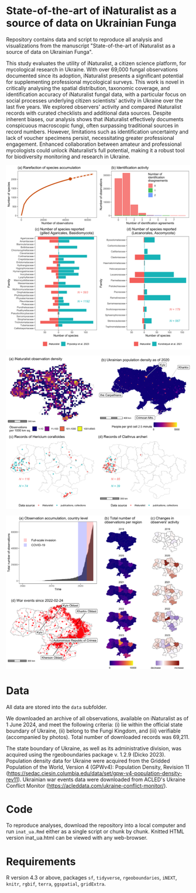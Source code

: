 # State-of-the-art of iNaturalist as a source of data on Ukrainian Funga
Repository contains data and script to reproduce all analysis and visualizations from the manuscript "State-of-the-art of iNaturalist as a source of data on Ukrainian Funga".

This study evaluates the utility of iNaturalist, a citizen science platform, for mycological research in Ukraine. With over 69,000 fungal observations documented since its adoption, iNaturalist presents a significant potential for supplementing professional mycological surveys. This work is novel in critically analysing the spatial distribution, taxonomic coverage, and identification accuracy of iNaturalist fungal data, with a particular focus on social processes underlying citizen scientists' activity in Ukraine over the last five years. We explored observers' activity and compared iNaturalist records with curated checklists and additional data sources. Despite inherent biases, our analysis shows that iNaturalist effectively documents conspicuous macroscopic fungi, often surpassing traditional sources in record numbers. However, limitations such as identification uncertainty and lack of voucher specimens persist, necessitating greater professional engagement. Enhanced collaboration between amateur and professional mycologists could unlock iNaturalist’s full potential, making it a robust tool for biodiversity monitoring and research in Ukraine.

![Taxonomic credibility of iNaturalist fungal data from Ukraine as of June 1st, 2024](https://github.com/olehprylutskyi/inaturalist_ua_paper/blob/main/figures/fig1_taxonomy.png)

![Spatial distribution of iNaturalist fungal data from Ukraine](https://github.com/olehprylutskyi/inaturalist_ua_paper/blob/main/figures/fig2_distribution.png)

![The social facet of fungal part of iNaturalist activity in Ukraine](https://github.com/olehprylutskyi/inaturalist_ua_paper/blob/main/figures/fig3_social.png)

# Data
All data are stored into the `data` subfolder.

We downloaded an archive of all observations, available on iNaturalist as of 1 June 2024, and meet the following criteria: (i) lie within the official state boundary of Ukraine, (ii) belong to the Fungi Kingdom, and (iii) verifiable (accompanied by photos). Total number of downloaded records was 69,211.

The state boundary of Ukraine, as well as its administrative division, was acquired using the rgeoboundaries package v. 1.2.9 (Dicko 2023). Population density data for Ukraine were acquired from the Gridded Population of the World, Version 4 (GPWv4): Population Density, Revision 11 (https://sedac.ciesin.columbia.edu/data/set/gpw-v4-population-density-rev11). Ukrainian war events data were downloaded from ACLED's Ukraine Conflict Monitor (https://acleddata.com/ukraine-conflict-monitor/).

# Code
To reproduce analyses, download the repository into a local computer and run `inat_ua.Rmd` either as a single script or chunk by chunk. Knitted HTML version inat_ua.html can be viewed with any web-browser.

# Requirements
R version 4.3 or above, packages `sf`, `tidyverse`, `rgeoboundaries`, `iNEXT`, `knitr`, `rgbif`, `terra`, `ggspatial`, `gridExtra`.